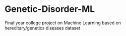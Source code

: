 # Genetic-Disorder-ML
Final year college project on Machine Learning based on hereditary/genetics diseases dataset
